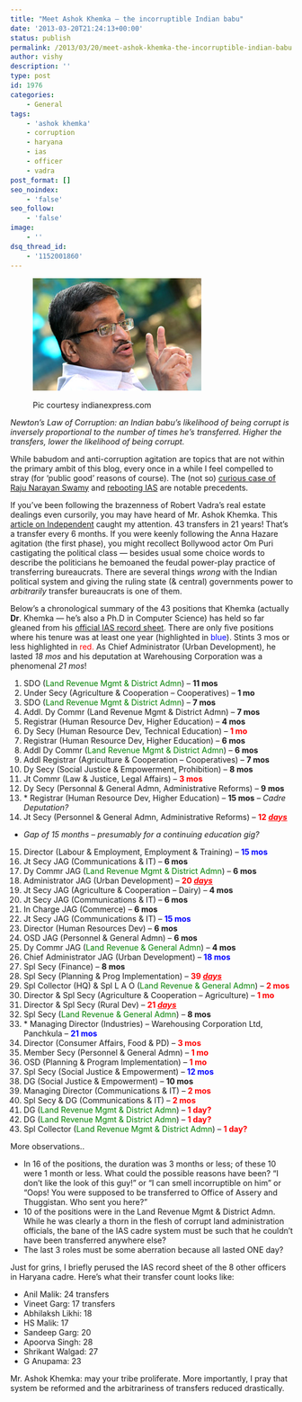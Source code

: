 ```yaml
---
title: "Meet Ashok Khemka – the incorruptible Indian babu"
date: '2013-03-20T21:24:13+00:00'
status: publish
permalink: /2013/03/20/meet-ashok-khemka-the-incorruptible-indian-babu
author: vishy
description: ''
type: post
id: 1976
categories:
    - General
tags:
    - 'ashok khemka'
    - corruption
    - haryana
    - ias
    - officer
    - vadra
post_format: []
seo_noindex:
    - 'false'
seo_follow:
    - 'false'
image:
    - ''
dsq_thread_id:
    - '1152001860'
---
```

<figure aria-describedby="caption-attachment-1982" class="wp-caption alignleft" id="attachment_1982" style="width: 300px">

[![Pic courtesy indianexpress.com](../../../../uploads/2013/03/ashok_khemka_iexp_com.jpg)](../../../../uploads/2013/03/ashok_khemka_iexp_com.jpg)<figcaption class="wp-caption-text" id="caption-attachment-1982">Pic courtesy indianexpress.com</figcaption></figure>

*Newton’s Law of Corruption: *an Indian babu’s* likelihood of being corrupt is inversely proportional to the number of times he’s transferred. Higher the transfers, lower the likelihood of being corrupt.*

While babudom and anti-corruption agitation are topics that are not within the primary ambit of this blog, every once in a while I feel compelled to stray (for ‘public good’ reasons of course). The (not so) [curious case of Raju Narayan Swamy](http://www.techsangam.com/2012/01/25/the-not-so-curious-affair-of-ias-officer-raju-narayana-swamy/) and [rebooting IAS](http://www.techsangam.com/2011/12/07/rebooting-ias-an-essential-part-of-reforms-2-0/) are notable precedents.

If you’ve been following the brazenness of Robert Vadra’s real estate dealings even cursorily, you may have heard of Mr. Ashok Khemka. This [article on Independent](http://www.independent.co.uk/news/world/asia/indian-bureaucrat-hounded-out-of-office-43-times-for-fighting-corruption-8222297.html) caught my attention. 43 transfers in 21 years! That’s a transfer every 6 months. If you were keenly following the Anna Hazare agitation (the first phase), you might recollect Bollywood actor Om Puri castigating the political class — besides usual some choice words to describe the politicians he bemoaned the feudal power-play practice of transferring bureaucrats. There are several things *wrong* with the Indian political system and giving the ruling state (&amp; central) governments power to *arbitrarily* transfer bureaucrats is one of them.

Below’s a chronological summary of the 43 positions that Khemka (actually **Dr**. Khemka — he’s also a Ph.D in Computer Science) has held so far gleaned from his [official IAS record sheet](http://persmin.nic.in/ersheet/MultipleERS.asp?HiddenStr=01HY020600). There are only five positions where his tenure was at least one year (highlighted in <span style="color: #0000ff;">blue</span>). Stints 3 mos or less highlighted in <span style="color: #ff0000;">red.</span> As Chief Administrator (Urban Development), he lasted *18 mos* and his deputation at Warehousing Corporation was a phenomenal *21 mos*!

1. SDO (<span style="color: #008000;">Land Revenue Mgmt &amp; District Admn</span>) – **11 mos**
2. Under Secy (Agriculture &amp; Cooperation – Cooperatives) – **1 mo**
3. SDO (<span style="color: #008000;">Land Revenue Mgmt &amp; District Admn</span>) – **7 mos**
4. Addl. Dy Commr (Land Revenue Mgmt &amp; District Admn) – **7 mos**
5. Registrar (Human Resource Dev, Higher Education) – **4 mos**
6. Dy Secy (Human Resource Dev, Technical Education) – <span style="color: #ff0000;">**1 mo**</span>
7. Registrar (Human Resource Dev, Higher Education) – **6 mos**
8. Addl Dy Commr (<span style="color: #008000;">Land Revenue Mgmt &amp; District Admn</span>) – **6 mos**
9. Addl Registrar (Agriculture &amp; Cooperation – Cooperatives) – **7 mos**
10. Dy Secy (Social Justice &amp; Empowerment, Prohibition) – **8 mos**
11. Jt Commr (Law &amp; Justice, Legal Affairs) – <span style="color: #ff0000;">**3 mos**</span>
12. Dy Secy (Personnal &amp; General Admn, Administrative Reforms) – **9 mos**
13. \* Registrar (Human Resource Dev, Higher Education) – **15 mos** – *Cadre Deputation?*
14. Jt Secy (Personnel &amp; General Admn, Administrative Reforms) – <span style="color: #ff0000;">**12 *<span style="text-decoration: underline;">days</span>***</span>
  - *Gap of 15 months – presumably for a continuing education gig?*
15. Director (Labour &amp; Employment, Employment &amp; Training) – <span style="color: #0000ff;">**15 mos**</span>
16. Jt Secy JAG (Communications &amp; IT) – **6 mos**
17. Dy Commr JAG (<span style="color: #008000;">Land Revenue Mgmt &amp; District Admn</span>) – **6 mos**
18. Administrator JAG (Urban Development) – <span style="color: #ff0000;">**20 <span style="text-decoration: underline;">*days*</span>**</span>
19. Jt Secy JAG (Agriculture &amp; Cooperation – Dairy) – **4 mos**
20. Jt Secy JAG (Communications &amp; IT) – **6 mos**
21. In Charge JAG (Commerce) – **6 mos**
22. Jt Secy JAG (Communications &amp; IT) – <span style="color: #0000ff;">**15 mos**</span>
23. Director (Human Resources Dev) – **6 mos**
24. OSD JAG (Personnel &amp; General Admn) – **6 mos**
25. Dy Commr JAG (<span style="color: #008000;">Land Revenue &amp; General Admn</span>) – **4 mos**
26. Chief Administrator JAG (Urban Development) – <span style="color: #0000ff;">**18 mos**</span>
27. Spl Secy (Finance) – **8 mos**
28. Spl Secy (Planning &amp; Prog Implementation) – <span style="color: #ff0000;">**39 <span style="text-decoration: underline;">*days*</span>**</span>
29. Spl Collector (HQ) &amp; Spl L A O (<span style="color: #008000;">Land Revenue &amp; General Admn</span>) – **<span style="color: #ff0000;">2 mos</span>**
30. Director &amp; Spl Secy (Agriculture &amp; Cooperation – Agriculture) – <span style="color: #ff0000;">**1 mo**</span>
31. Director &amp; Spl Secy (Rural Dev) – <span style="color: #ff0000;">**21 <span style="text-decoration: underline;">*days*</span>**</span>
32. Spl Secy (<span style="color: #008000;">Land Revenue &amp; General Admn</span>) – **8 mos**
33. \* Managing Director (Industries) – Warehousing Corporation Ltd, Panchkula – <span style="color: #0000ff;">**21 mos**</span>
34. Director (Consumer Affairs, Food &amp; PD) – **<span style="color: #ff0000;">3 mos</span>**
35. Member Secy (Personnel &amp; General Admn) – <span style="color: #ff0000;">**1 mo**</span>
36. OSD (Planning &amp; Program Implementation) – <span style="color: #ff0000;">**1 mo**</span>
37. Spl Secy (Social Justice &amp; Empowerment) – <span style="color: #0000ff;">**12 mos**</span>
38. DG (Social Justice &amp; Empowerment) – **10 mos**
39. Managing Director (Communications &amp; IT) – <span style="color: #ff0000;">**2 mos**</span>
40. Spl Secy &amp; DG (Communications &amp; IT) – <span style="color: #ff0000;">**2 mos**</span>
41. DG (<span style="color: #008000;">Land Revenue Mgmt &amp; District Admn</span>) – <span style="color: #ff0000;">**1 day?**</span>
42. DG (<span style="color: #008000;">Land Revenue Mgmt &amp; District Admn</span>) – <span style="color: #ff0000;">**1 day?**</span>
43. Spl Collector (<span style="color: #008000;">Land Revenue Mgmt &amp; District Admn</span>) – <span style="color: #ff0000;">**1 day?**</span>

More observations..

- In 16 of the positions, the duration was 3 months or less; of these 10 were 1 month or less. What could the possible reasons have been? “I don’t like the look of this guy!” or “I can smell incorruptible on him” or “Oops! You were supposed to be transferred to Office of Assery and Thuggistan. Who sent you here?”
- 10 of the positions were in the Land Revenue Mgmt &amp; District Admn. While he was clearly a thorn in the flesh of corrupt land administration officials, the bane of the IAS cadre system must be such that he couldn’t have been transferred anywhere else?
- The last 3 roles must be some aberration because all lasted ONE day?

Just for grins, I briefly perused the IAS record sheet of the 8 other officers in Haryana cadre. Here’s what their transfer count looks like:

- Anil Malik: 24 transfers
- Vineet Garg: 17 transfers
- Abhilaksh Likhi: 18
- HS Malik: 17
- Sandeep Garg: 20
- Apoorva Singh: 28
- Shrikant Walgad: 27
- G Anupama: 23

Mr. Ashok Khemka: may your tribe proliferate. More importantly, I pray that system be reformed and the arbitrariness of transfers reduced drastically.